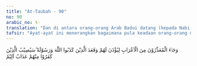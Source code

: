 ```yaml
---
title: "At-Taubah - 90"
no: 90
arabic_no: ٩٠
translation: "Dan di antara orang-orang Arab Badui datang (kepada Nabi) mengemukakan alasan, agar diberi izin (untuk tidak pergi berperang), sedang orang-orang yang mendustakan Allah dan Rasul-Nya, duduk berdiam. Kelak orang-orang yang kafir di antara mereka akan ditimpa azab yang pedih."
tafsir: "Ayat-ayat ini menerangkan bagaimana pula keadaan orang-orang munafik yang tinggal di luar kota Medinah yang tinggal di kampung-kampung penduduk padang pasir yang biasa dipanggil orang dengan Arab Badui. Mereka sengaja datang menghadap Rasulullah untuk mengemukakan alasan agar Rasulullah berkenan memberi izin untuk tidak ikut berperang. Kejadian ini diterangkan dalam suatu riwayat yang diceritakan oleh seseorang yang bernama adz-ahhak, yaitu: \"Ada suatu kelompok Badui dari golongan Amir bin thufail datang menghadap Rasulullah seraya berkata, \"Ya Nabi Allah, kami tidak turut berperang bersama engkau, kami merasa khawatir, kalau-kalau perempuan kami, anak-anak kami, dan binatang-binatang ternak kami habis dirusak dan dirampok oleh penjahat-penjahat.\" Maka Rasulullah menjawab, \"Allah sudah memberitahukan kepadaku tentang keadaanmu; semoga Allah akan memaafkan dan menyelamatkanmu.\" Bermacam-macam alasan yang mereka kemukakan kepada Rasulullah, ada alasan yang dibuat-buat dan ada alasan yang sebenarnya agar mereka diberi izin untuk tidak turut berperang.\n\nMereka yang datang menghadap Rasulullah dengan mengemukakan alasan yang sebenarnya itu adalah kalangan orang-orang mukmin, dan mereka yang datang dengan alasan yang dibuat-buat adalah dari golongan orang-orang munafik. Ada segolongan lagi, yaitu orang-orang yang tidak datang menghadap Rasulullah untuk minta izin. Mereka itu sengaja duduk dan tinggal di rumahnya, tidak mau turut berjihad dan berperang. Mereka ini jelas termasuk orang-orang yang mendustakan Allah dan Rasul-Nya. Merekalah orang-orang munafik yang sudah parah dan sangat berbahaya. Menurut pendapat Umar bin Ala', baik mereka yang minta izin dengan mengemukakan alasan yang dibuat-buat, maupun yang duduk tinggal di rumah, tidak mau ikut berjihad dan berperang, kedua golongan itu sama-sama jeleknya dan sama-sama berbahaya. Kedua golongan itu sudah termasuk golongan orang kafir yang akan mendapat siksa yang pedih dari Allah, baik di dunia ini maupun di akhirat kelak."
---
```


وَجَاۤءَ الْمُعَذِّرُوْنَ مِنَ الْاَعْرَابِ لِيُؤْذَنَ لَهُمْ وَقَعَدَ الَّذِيْنَ كَذَبُوا اللّٰهَ وَرَسُوْلَهٗ ۗسَيُصِيْبُ الَّذِيْنَ كَفَرُوْا مِنْهُمْ عَذَابٌ اَلِيْمٌ 
